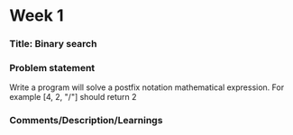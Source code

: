 # Week 1

### Title: Binary search

### Problem statement

Write a program will solve a postfix notation mathematical expression.
For example
[4, 2, "/"] should return 2

### Comments/Description/Learnings
